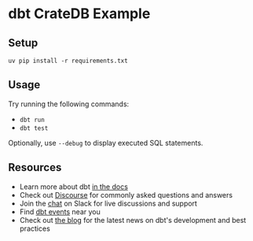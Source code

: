 # dbt CrateDB Example

## Setup
```shell
uv pip install -r requirements.txt
```

## Usage

Try running the following commands:
- `dbt run`
- `dbt test`

Optionally, use `--debug` to display executed SQL statements.

## Resources
- Learn more about dbt [in the docs](https://docs.getdbt.com/docs/introduction)
- Check out [Discourse](https://discourse.getdbt.com/) for commonly asked questions and answers
- Join the [chat](https://community.getdbt.com/) on Slack for live discussions and support
- Find [dbt events](https://events.getdbt.com) near you
- Check out [the blog](https://blog.getdbt.com/) for the latest news on dbt's development and best practices
